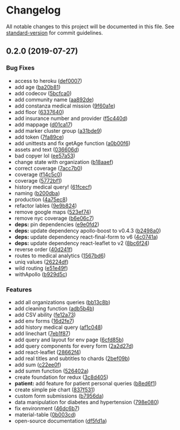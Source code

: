 # Changelog

All notable changes to this project will be documented in this file. See [standard-version](https://github.com/conventional-changelog/standard-version) for commit guidelines.

## 0.2.0 (2019-07-27)


### Bug Fixes

* access to heroku ([def0007](https://github.com/hopetambala/puente-react-dashboard/commit/def0007))
* add age ([ba20b81](https://github.com/hopetambala/puente-react-dashboard/commit/ba20b81))
* add codecov ([5bcfca0](https://github.com/hopetambala/puente-react-dashboard/commit/5bcfca0))
* add community name ([aa892de](https://github.com/hopetambala/puente-react-dashboard/commit/aa892de))
* add constanza medical mission ([9f60a1e](https://github.com/hopetambala/puente-react-dashboard/commit/9f60a1e))
* add floor ([6337640](https://github.com/hopetambala/puente-react-dashboard/commit/6337640))
* add insurance number and provider ([f5c440d](https://github.com/hopetambala/puente-react-dashboard/commit/f5c440d))
* add mappage ([d01ca17](https://github.com/hopetambala/puente-react-dashboard/commit/d01ca17))
* add marker cluster group ([a31bde9](https://github.com/hopetambala/puente-react-dashboard/commit/a31bde9))
* add token ([7fa89ce](https://github.com/hopetambala/puente-react-dashboard/commit/7fa89ce))
* add unittests and fix getAge function ([a0b00f6](https://github.com/hopetambala/puente-react-dashboard/commit/a0b00f6))
* assets and text ([036606d](https://github.com/hopetambala/puente-react-dashboard/commit/036606d))
* bad copyer lol ([ee57a53](https://github.com/hopetambala/puente-react-dashboard/commit/ee57a53))
* change state with organization ([b18aaef](https://github.com/hopetambala/puente-react-dashboard/commit/b18aaef))
* correct coverage ([7acc7b0](https://github.com/hopetambala/puente-react-dashboard/commit/7acc7b0))
* coverage ([f14c5c0](https://github.com/hopetambala/puente-react-dashboard/commit/f14c5c0))
* coverage ([5772bf1](https://github.com/hopetambala/puente-react-dashboard/commit/5772bf1))
* history medical query! ([61fcecf](https://github.com/hopetambala/puente-react-dashboard/commit/61fcecf))
* naming ([b200dba](https://github.com/hopetambala/puente-react-dashboard/commit/b200dba))
* production ([4a75ec8](https://github.com/hopetambala/puente-react-dashboard/commit/4a75ec8))
* refactor lables ([9e9b824](https://github.com/hopetambala/puente-react-dashboard/commit/9e9b824))
* remove google maps ([523ef74](https://github.com/hopetambala/puente-react-dashboard/commit/523ef74))
* remove nyc coverage ([b6e06c7](https://github.com/hopetambala/puente-react-dashboard/commit/b6e06c7))
* **deps:** pin dependencies ([e9e0fd2](https://github.com/hopetambala/puente-react-dashboard/commit/e9e0fd2))
* **deps:** update dependency apollo-boost to v0.4.3 ([b2498a0](https://github.com/hopetambala/puente-react-dashboard/commit/b2498a0))
* **deps:** update dependency react-final-form to v6 ([4c0741a](https://github.com/hopetambala/puente-react-dashboard/commit/4c0741a))
* **deps:** update dependency react-leaflet to v2 ([8bc6f24](https://github.com/hopetambala/puente-react-dashboard/commit/8bc6f24))
* reverse order ([40d241f](https://github.com/hopetambala/puente-react-dashboard/commit/40d241f))
* routes to medical analytics ([1567bd6](https://github.com/hopetambala/puente-react-dashboard/commit/1567bd6))
* uniq values ([26224df](https://github.com/hopetambala/puente-react-dashboard/commit/26224df))
* wild routing ([e51e49f](https://github.com/hopetambala/puente-react-dashboard/commit/e51e49f))
* withApollo ([b929d5c](https://github.com/hopetambala/puente-react-dashboard/commit/b929d5c))


### Features

* add all organizations queries ([bb13c8b](https://github.com/hopetambala/puente-react-dashboard/commit/bb13c8b))
* add cleaning function ([adb5b4b](https://github.com/hopetambala/puente-react-dashboard/commit/adb5b4b))
* add CSV ability ([fe12a73](https://github.com/hopetambala/puente-react-dashboard/commit/fe12a73))
* add env forms ([16d2fe7](https://github.com/hopetambala/puente-react-dashboard/commit/16d2fe7))
* add history medical query ([af1c048](https://github.com/hopetambala/puente-react-dashboard/commit/af1c048))
* add linechart ([7eb1f87](https://github.com/hopetambala/puente-react-dashboard/commit/7eb1f87))
* add query and layout for env page ([6cfd85b](https://github.com/hopetambala/puente-react-dashboard/commit/6cfd85b))
* add query components for every form ([2a2d27d](https://github.com/hopetambala/puente-react-dashboard/commit/2a2d27d))
* add react-leaflet ([28662f4](https://github.com/hopetambala/puente-react-dashboard/commit/28662f4))
* add real titles and subtitles to chards ([2bef09b](https://github.com/hopetambala/puente-react-dashboard/commit/2bef09b))
* add sum ([c22ee0f](https://github.com/hopetambala/puente-react-dashboard/commit/c22ee0f))
* add summ function ([526402a](https://github.com/hopetambala/puente-react-dashboard/commit/526402a))
* create foundation for redux ([3c8d405](https://github.com/hopetambala/puente-react-dashboard/commit/3c8d405))
* **patient:** add feature for patient personal queries ([b8ed6f1](https://github.com/hopetambala/puente-react-dashboard/commit/b8ed6f1))
* create simple pie chart ([837f531](https://github.com/hopetambala/puente-react-dashboard/commit/837f531))
* custom form submissions ([b7956da](https://github.com/hopetambala/puente-react-dashboard/commit/b7956da))
* data manipulation for diabetes and hypertension ([798e080](https://github.com/hopetambala/puente-react-dashboard/commit/798e080))
* fix environment ([46dc6b7](https://github.com/hopetambala/puente-react-dashboard/commit/46dc6b7))
* material-table ([0b003cd](https://github.com/hopetambala/puente-react-dashboard/commit/0b003cd))
* open-source documentation ([df5fd1a](https://github.com/hopetambala/puente-react-dashboard/commit/df5fd1a))
